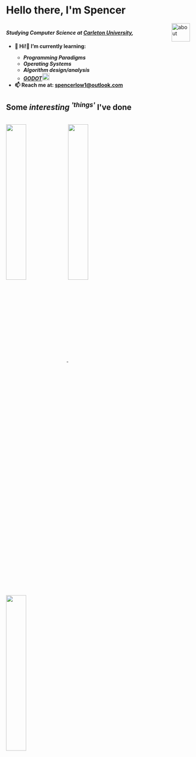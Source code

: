 <h1 align="left">Hello there, I'm Spencer </h1>
<!---
<img align = "right" alt="about" width="50" src="https://media.tenor.com/tKYbGz3wNCAAAAAi/catscafe-penguin.gif">
--->

<img align = "right" alt="about" width="50" src="https://d30womf5coomej.cloudfront.net/sa/8d/ad844bab-be8f-43e4-97d6-3053f61c4a7e.png">

<br>
<b><i>Studying Computer Science at <a href=https://carleton.ca/>Carleton University</a>, </i></b>
<h4>
  
- 👋 Hi!🌱 I’m currently learning: 
  <i>
  - Programming Paradigms
  - Operating Systems
  - Algorithm design/analysis
  - <a href="https://godotengine.org/" target="_blank" rel="noreferrer">**GODOT**<img src="https://www.vectorlogo.zone/logos/godotengine/godotengine-icon.svg" alt="godot" width="20" height="20"/> </a> 
  </i>
- 📫 Reach me at: **spencerlow1@outlook.com**

</h4>

<h2 align="left">Some <i>interesting <sup>'things'</sup> </i> I've done</h1>

<br>

<!---
[![Readme Card](https://github-readme-stats.vercel.app/api/pin/?username=spencerlow&repo=cuhacking-2020&theme=codeSTACKr)](https://github.com/spencerlow/cuhacking-2020)
[![Readme Card](https://github-readme-stats.vercel.app/api/pin/?username=spencerlow&repo=bookstore-comp3005final&theme=codeSTACKr)](https://github.com/spencerlow/bookstore-comp3005final)
[![Readme Card](https://github-readme-stats.vercel.app/api/pin/?username=lucasmgomez&repo=COMP3004-Final&theme=codeSTACKr)](https://github.com/lucasmgomez/COMP3004-Final)
--->

<a href="https://github.com/spencerlow/cuhacking-2020">
  <img align="center" src="https://github-readme-stats.vercel.app/api/pin/?username=spencerlow&repo=cuhacking-2020&theme=codeSTACKr" width="33%"/>
</a>
<a href="https://github.com/spencerlow/bookstore-comp3005final">
  <img align="center" src="https://github-readme-stats.vercel.app/api/pin/?username=spencerlow&repo=bookstore-comp3005final&theme=codeSTACKr" width="33%"/>
</a>
<a href="https://github.com/lucasmgomez/COMP3004-Final">
  <img align="center" src="https://github-readme-stats.vercel.app/api/pin/?username=lucasmgomez&repo=COMP3004-Final&theme=codeSTACKr" width="33%"/>
</a




<!---
spencerlow/spencerlow is a ✨ special ✨ repository because its `README.md` (this file) appears on your GitHub profile.
You can click the Preview link to take a look at your changes.
--->
